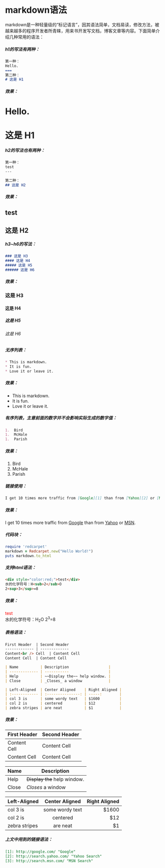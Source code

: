 # markdown语法

markdown是一种轻量级的“标记语言”，因其语法简单，文档易读，修改方法，被越来越多的程序开发者所青睐，用来书开发写文档，博客文章等内容。下面简单介绍几种常用的语法：

##### h1的写法有两种：

```md
第一种：
Hello.
===
第二种：
# 这是 H1
```
##### 效果：

Hello.
===
# 这是 H1

##### h2的写法也有两种：

```md
第一种：
test
---

第二种：
## 这是 H2
```
##### 效果：

test
---
## 这是 H2

##### h3~h6的写法：

```md
### 这是 H3
#### 这是 H4
##### 这是 H5
###### 这是 H6
```
##### 效果：

### 这是 H3
#### 这是 H4
##### 这是 H5
###### 这是 H6

##### 无序列表：

```md
* This is markdown.
* It is fun.
* Love it or leave it.
```
##### 效果：

* This is markdown.
* It is fun.
* Love it or leave it.

##### 有序列表，主意前面的数字并不会影响实际生成的数字值：

```md
1.  Bird
1.  McHale
1.  Parish
```
##### 效果：

1.  Bird
1.  McHale
1.  Parish

##### 链接使用：

```md
I get 10 times more traffic from [Google][1] than from [Yahoo][2] or [MSN][3].
```
##### 效果：

I get 10 times more traffic from [Google][1] than from [Yahoo][2] or [MSN][3].

##### 代码块：

```ruby
require 'redcarpet'
markdown = Redcarpet.new("Hello World!")
puts markdown.to_html
```

##### 支持html语法：
```html
<div style="color:red;">test</div>
水的化学符号：H<sub>2</sub>O
2<sup>3</sup>=8
```
##### 效果：
<div style="color:red;">test</div>
水的化学符号：H<sub>2</sub>O
2<sup>3</sup>=8

##### 表格语法：
```md
First Header  | Second Header
------------- | -------------
Content<br /> Cell  | Content Cell
Content Cell  | Content Cell

| Name          | Description                  |
| ------------- | -----------                  |
| Help          | ~~Display the~~ help window. |
| Close         | _Closes_ a window            |

| Left-Aligned  | Center Aligned    | Right Aligned |
| :------------ | :---------------: | -----:        |
| col 3 is      | some wordy text   | $1600         |
| col 2 is      | centered          | $12           |
| zebra stripes | are neat          | $1            |
```
##### 效果：
First Header  | Second Header
------------- | -------------
Content<br /> Cell  | Content Cell
Content Cell  | Content Cell

| Name          | Description                  |
| ------------- | -----------                  |
| Help          | ~~Display the~~ help window. |
| Close         | _Closes_ a window            |

| Left-Aligned  | Center Aligned    | Right Aligned |
| :------------ | :---------------: | -----:        |
| col 3 is      | some wordy text   | $1600         |
| col 2 is      | centered          | $12           |
| zebra stripes | are neat          | $1            |

##### 上文中用到的链接语法：
```md
[1]: http://google.com/ "Google"
[2]: http://search.yahoo.com/ "Yahoo Search"
[3]: http://search.msn.com/ "MSN Search"
```
[1]: http://google.com/ "Google"
[2]: http://search.yahoo.com/ "Yahoo Search"
[3]: http://search.msn.com/ "MSN Search"
